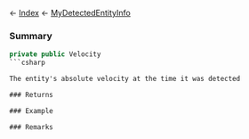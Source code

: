 ← [Index](Api-Index) ← [MyDetectedEntityInfo](Sandbox.ModAPI.Ingame.MyDetectedEntityInfo)

### Summary

```csharp
private public Velocity
```csharp

The entity's absolute velocity at the time it was detected

### Returns

### Example

### Remarks

